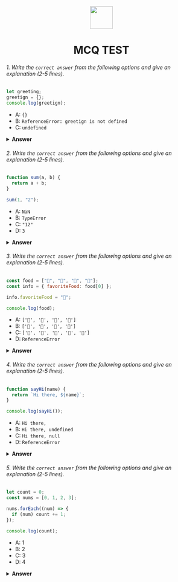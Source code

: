 <div align="center">
  <img height="60" src="https://edurev.gumlet.io/AllImages/original/ApplicationImages/CourseImages/944e5d47-8c55-4a89-91e5-22ab5f2798fc_CI.png">
  <h1>MCQ TEST</h1>
</div>

###### 1. Write the `correct answer` from the following options and give an explanation (2-5 lines).

```javascript
let greeting;
greetign = {};
console.log(greetign);
```

- A: `{}`
- B: `ReferenceError: greetign is not defined`
- C: `undefined`

<details><summary><b>Answer</b></summary>
<p>

#### Answer: - A: `{}`

<i>Explanation here :</i>
-We declare a variable named `greeting` using the `let` keyword. This variable will be used to store some data.

-We then assign an empty object `{}` to the `greeting` variable using the assignment operator `=`. This means that the variable `greeting` now holds an empty JavaScript object.

-Finally, we use `console.log(greeting)` to log the value of the `greeting` variable to the console. This will display the empty object `{}` in the console output.

</p>
</details>

###### 2. Write the `correct answer` from the following options and give an explanation (2-5 lines).

```javascript
function sum(a, b) {
  return a + b;
}

sum(1, "2");
```

- A: `NaN`
- B: `TypeError`
- C: `"12"`
- D: `3`

<details><summary><b>Answer</b></summary>
<p>

#### Answer: - C: `"12"`

<i>Explanation here :</i>
-The `sum` function is called with arguments `1` and `"2"`.

-Inside the function, it attempts to add `a` and `b`. Since `a` is a number (`1`) and `b` is a string (`"2"`), Javascript performs type coericon to convert the number `1` to string and the concatenates the two strings.

</p>
</details>

###### 3. Write the `correct answer` from the following options and give an explanation (2-5 lines).

```javascript
const food = ["🍕", "🍫", "🥑", "🍔"];
const info = { favoriteFood: food[0] };

info.favoriteFood = "🍝";

console.log(food);
```

- A: `['🍕', '🍫', '🥑', '🍔']`
- B: `['🍝', '🍫', '🥑', '🍔']`
- C: `['🍝', '🍕', '🍫', '🥑', '🍔']`
- D: `ReferenceError`

<details><summary><b>Answer</b></summary>
<p>

#### Answer: - A: `['🍕', '🍫', '🥑', '🍔']`

<i>Explanation here :</i>
-The food array is created with four elements: "🍕", "🍫", "🥑", and "🍔".

-The info object is created with a favoriteFood property that is initially set to "🍕" because it's the first element of the food array.

-The line info.favoriteFood = "🍝"; updates the value of the favoriteFood property in the info object to "🍝".

-When you log the food array to the console using console.log(food);, it will display the original array with no changes. The array food is not affected by the change made to the info object.

-So, the output will be the original array ["🍕", "🍫", "🥑", "🍔"].
</p>
</details>

###### 4. Write the `correct answer` from the following options and give an explanation (2-5 lines).

```javascript
function sayHi(name) {
  return `Hi there, ${name}`;
}

console.log(sayHi());
```

- A: `Hi there,`
- B: `Hi there, undefined`
- C: `Hi there, null`
- D: `ReferenceError`

<details><summary><b>Answer</b></summary>
<p>

#### Answer: - B: `Hi there, undefined`

<i>Explanation here :</i>
-The code you provided defines a function `sayHi` that takes one parameter `name` and returns a string containing a greeting. However, when you call `sayHi()` without providing an argument, it will use an undefined `name` parameter.

-In JavaScript, when you concatenate a string with `undefined`, it converts `undefined` to the string `"undefined"`. So, the output of `console.log(sayHi());` will be:

"Hi there, undefined"

</p>
</details>

###### 5. Write the `correct answer` from the following options and give an explanation (2-5 lines).

```javascript
let count = 0;
const nums = [0, 1, 2, 3];

nums.forEach((num) => {
  if (num) count += 1;
});

console.log(count);
```

- A: 1
- B: 2
- C: 3
- D: 4

<details><summary><b>Answer</b></summary>
<p>

#### Answer: - C: 3

<i>Explanation here :</i>
-The `forEach` method iterates through each element of the `nums` array.

-For each element, the code inside the arrow function ``(num) => {...}` is executed.

-In the arrow function, there's an `if` condition that checks if the current element `num` is truthy (not equal to `0`).

-If the condition is true (i.e., `num` is a non-zero number), it increments the `count` variable by `1`.

-After the loop, the `count` variable holds the count of truthy elements in the `nums` array.

-Since there are three truthy elements in the nums array (`1`, `2`, and `3`), the `count` variable will be `3`. Therefore, the output of `console.log(count);` will be: `3` (number)

</p>
</details>